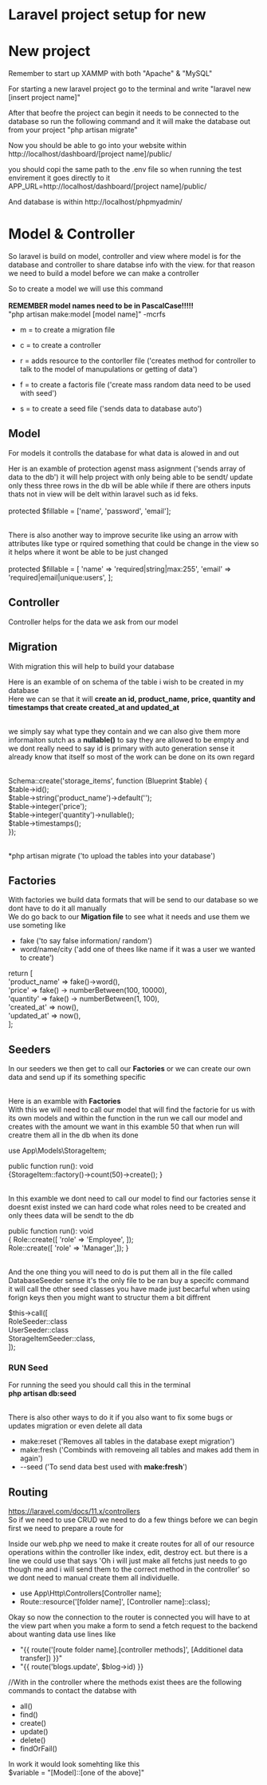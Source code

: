 # Laravel project setup for new


# New project 
Remember to start up XAMMP with both "Apache" & "MySQL"

For starting a new laravel project go to the terminal and write "laravel new [insert project name]"

After that beofre the project can begin it needs to be connected to the database so run the following command and it will make the database out from your project
"php artisan migrate"

Now you should be able to go into your website within 
http://localhost/dashboard/[project name]/public/ 

you should copi the same path to the .env file so when running the test envirement it goes directly to it 
APP_URL=http://localhost/dashboard/[project name]/public/

And database is within 
http://localhost/phpmyadmin/


# Model & Controller
So laravel is build on model, controller and view where model is for the database and controller to share databse info with the view.
for that reason we need to build a model before we can make a controller

So to create a model we will use this command<br/><br/>
**REMEMBER model names need to be in PascalCase!!!!!**<br/>
"php artisan make:model [model name]" -mcrfs

* m = to create a migration file
* c = to create a controller
* r = adds resource to the contorller file ('creates method for controller to talk to the model of manupulations or getting of data')

* f = to create a factoris file ('create mass random data need to be used with seed')
* s = to create a seed file ('sends data to database auto')


## Model
For models it controlls the database for what data is alowed in and out 

Her is an examble of protection agenst mass asignment ('sends array of data to the db') it will help project with only being able to be sendt/ update only thess three rows in the db will be able while if there are others inputs thats not in view will be delt within laravel such as id feks. <br/> <br/>
protected $fillable = ['name', 'password', 'email'];<br/><br/>

There is also another way to improve securite like using an arrow with attributes like type or rquired something that could be change in the view so it helps where it wont be able to be just changed<br/> <br/>
protected $fillable = [
  'name' => 'required|string|max:255',
  'email' => 'required|email|unique:users',
];<br/>

## Controller
Controller helps for the data we ask from our model

## Migration
With migration this will help to build your database

Here is an examble of on schema of the table i wish to be created in my database<br/>
Here we can se that it will **create an id, product_name, price, quantity and timestamps that create created_at and updated_at**<br/><br/>

we simply say what type they contain and we can also give them more informaiton sutch as a **nullable()** to say they are allowed to be empty
and we dont really need to say id is primary with auto generation sense it already know that itself so most of the work can be done on its own regard <br/><br/>

Schema::create('storage_items', function (Blueprint $table) {<br/>
  $table->id();<br/>
  $table->string('product_name')->default('');<br/>
  $table->integer('price');<br/>
  $table->integer('quantity')->nullable();<br/>
  $table->timestamps();<br/>
});<br/><br/>

*php artisan migrate ('to upload the tables into your database')

## Factories
With factories we build data formats that will be send to our database so we dont have to do it all manually <br/>
We do go back to our **Migation file** to see what it needs and use them we use someting like

* fake ('to say false information/ random')
* word/name/city ('add one of thees like name if it was a user we wanted to create')

 return [<br/>
  'product_name' => fake()->word(),<br/>
  'price' => fake() -> numberBetween(100, 10000),<br/>
  'quantity' => fake() -> numberBetween(1, 100),<br/>
  'created_at' => now(),<br/>
  'updated_at' => now(),<br/>
];<br/>

## Seeders
In  our seeders we then get to call our **Factories** or we can create our own data and send up if its something specific <br/><br/>

Here is an examble with **Factories** <br/> 
With this we will need to call our model that will find the factorie for us with its own models 
and within the function in the run we call our model and creates with the amount we want in this examble 50 that when run will creatre them all in the db when its done 

use App\Models\StorageItem;<br/>

public function run(): void <br/>
{StorageItem::factory()->count(50)->create(); }<br/><br/>


In this examble we dont need to call our model to find our factories sense it doesnt exist insted we can hard code what roles need to be created and only thees data will be sendt to the db<br/>

public function run(): void <br/>
{  Role::create([   'role' => 'Employee', ]); <br/>
Role::create([ 'role' => 'Manager',]); } <br/><br/>

And the one thing you will need to do is put them all in the file called DatabaseSeeder sense it's the only file to be ran buy a specifc command  <br/>
it will call the other seed classes you have made just becarful when using forign keys then you might want to structur them a bit diffrent <br/>

 $this->call([<br/>
   RoleSeeder::class<br/>
   UserSeeder::class<br/>
   StorageItemSeeder::class,<br/>
]);<br/>



### RUN Seed
For running the seed you should call this in the terminal<br/>
**php artisan db:seed** <br/><br/>

There is also other ways to do it if you also want to fix some bugs or updates migration or even delete all data<br/>

* make:reset ('Removes all tables in the database exept migration')
* make:fresh ('Combinds with removeing all tables and makes add them in again')
* --seed ('To send data best used with **make:fresh**')


## Routing
https://laravel.com/docs/11.x/controllers <br/>
So if we need to use CRUD we need to do a few things before we can begin first we need to prepare a route for 

Inside our web.php we need to make it create routes for all of our resource operations within the controller like index, edit, destroy ect. but there is a line we could use that says 'Oh i will just make all fetchs just needs to go though me and i will send them to the correct method in the controller' so we dont need to manual create them all individuelle. <br/>

* use App\Http\Controllers\[Controller name];
* Route::resource('[folder name]', [Controller name]::class);

Okay so now the connection to the router is connected you will have to at the view part when you make a form to send a fetch request to the backend about wanting data use lines like
* "{{ route('[route folder name].[controller methods]', [Additionel data transfer]) }}"
* "{{ route('blogs.update', $blog->id) }}

//With in the controller where the methods exist thees are the following commands to contact the databse with
* all()
* find()
* create()
* update()
* delete()
* findOrFail()

In work it would look somehting like this <br/>
$variable = "[Model]::[one of the above]" 


